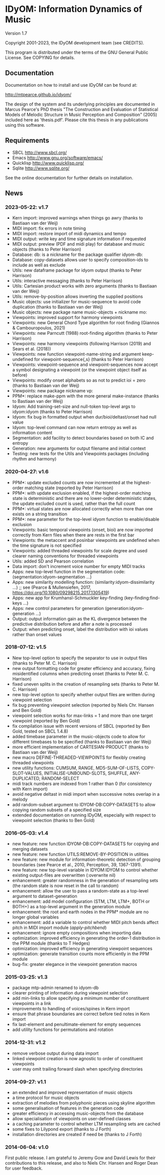 # IDyOM: Information Dynamics of Music

Version 1.7

Copyright 2001-2023, the IDyOM development team (see CREDITS).

This program is distributed under the terms of the GNU General Public
License.  See COPYING for details. 

## Documentation

Documentation on how to install and use IDyOM can be found at:

http://mtpearce.github.io/idyom/

The design of the system and its underlying principles are documented
in Marcus Pearce's PhD thesis "The Construction and Evaluation of
Statistical Models of Melodic Structure in Music Perception and
Composition" (2005) included here as 'thesis.pdf'. Please cite this 
thesis in any publications using this software.

## Requirements

* SBCL       http://www.sbcl.org/
* Emacs      http://www.gnu.org/software/emacs/
* Quicklisp  http://www.quicklisp.org/
* Sqlite     http://www.sqlite.org/

See the online documentation for further details on installation.

## News

### 2023-05-22: v1.7
* Kern import: improved warnings when things go awry (thanks to Bastiaan van der Weij)
* MIDI import: fix errors in note timing
* MIDI import: restore import of midi dynamics and tempo
* MIDI output: write key and time signature information if requested
* MIDI output: preview (PDF and midi play) for database and music objects (thanks to Peter Harrison)
* Database: db: is a nickname for the package qualifier idyom-db:
* Database: copy-datasets allows user to specify composition-ids to include as well as exclude 
* Utils: new dataframe package for idyom output (thanks to Peter Harrison)
* Utils: interactive messaging (thanks to Peter Harrison) 
* Utils: Cartesian product works with zero arguments (thanks to Bastiaan van der Weij)
* Utils: remove-by-position allows inverting the supplied positions
* Music objects: use initializer for music-sequence to avoid code duplication (thanks to Bastiaan van der Weij)
* Music objects: new package name music-objects + nickname mo: 
* Viewpoints: improved support for harmony viewpoints
* Viewpoints: new General Chord Type algorithm for root finding (Giannos & Cambouropoulos, 2021)
* Viewpoints: new Parncutt (1988) root-finding algorithm (thanks to Peter Harrison)
* Viewpoints: new harmony viewpoints (following Harrison (2019) and Sears et al. (2018))
* Viewpoints: new function viewpoint-name-string and argument keep-undefined for viewpoint-sequence{,s} (thanks to Peter Harrison)
* Viewpoints: viewpoint-sequence and viewpoint-sequences now accept a symbol designating a viewpoint (or the viewpoint object itself as before)
* Viewpoints: modify onset alphabets so as not to predict ioi = zero (thanks to Bastiaan van der Weij)
* Viewpoints: new package nickname vp: 
* PPM*: replace make-ppm with the more general make-instance (thanks to Bastiaan van der Weij)
* Idyom: Add training-set-size and null-token top-level args to idyom:idyom (thanks to Peter Harrison)
* Idyom: fix bug in formatted output when dur/bioi/deltast/onset had null value
* Idyom: top-level command can now return entropy as well as information content
* Segmentation: add facility to detect boundaries based on both IC and entropy
* Generation: new arguments for output filename and initial context
* Testing: new tests for the Utils and Viewpoints packages (including rhythm and harmony)

### 2020-04-27: v1.6

* PPM*: update excluded counts are now incremented at the highest-order matching state (reported by Peter Harrison)
* PPM*: with update exclusion enabled, if the highest-order matching state is deterministic and there are no lower-order deterministic states, the update excluded count is used, rather than the full count
* PPM*: virtual states are now allocated correctly when more than one exists on a string transition
* PPM*: new parameter for the top-level idyom function to enable/disable exclusion 
* Viewpoints: basic temporal viewpoints (onset, bioi) are now imported correctly from Kern files when there are rests in the first bar
* Viewpionts: the metaccent and posinbar viewpoints are undefined when the time signature is not specified
* Viewpoints: added threaded viewpoints for scale degree and used clearer naming conventions for threaded viewpoints
* Utils: added SD and Pearson correlation
* Data import: don't increment voice number for empty MIDI tracks
* Apps: new top-level function in the segmentation code: (segmentation:idyom-segmentation ...)
* Apps: new similarity modelling function: (similarity:idyom-dissimilarity ...) ;; see (Pearce & Mullensiefen, 2017, https://doi.org/10.1080/09298215.2017.1305419)
* Apps: new app for Krumhansl-Schmuckler key-finding (key-finding:find-keys ...)
* Apps: new control parameters for generation (generation:idyom-generation ...)
* Output: output information gain as the KL divergence between the predictive distribution before and after a note is processed
* Output: when predicting onset, label the distribution with ioi values rather than onset values

### 2018-07-12: v1.5

* New top-level option to specify the separator to use in output files (thanks to Peter M. C. Harrison)
* new output formatting code for greater efficiency and accuracy, fixing misidentified columns when predicting onset (thanks to Peter M. C. Harrison)
* fixed uneven splits in the creation of resampling sets (thanks to Peter M. C. Harrison)
* new top-level option to specify whether output files are written during viewpoint selection
* fix bug preventing viewpoint selection (reported by Niels Chr. Hansen and Ben Gold)
* viewpoint selection works for max-links = 1 and more than one target viewpoint (reported by Ben Gold)
* fix compilation issue with recent versions of SBCL (reported by Ben Gold, tested on SBCL 1.4.8)
* added timebase parameter in the music-objects code to allow for different timebases to be specified (thanks to Bastiaan van der Weij)
* more efficient implementation of CARTESIAN-PRODUCT (thanks to Bastiaan van der Weij) 
* new macro DEFINE-THREADED-VIEWPOINTS for flexibly creating threaded viewpoints
* new utility functions: CUMSUM, RANGE, MD5-SUM-OF-LISTS, COPY-SLOT-VALUES, INITIALISE-UNBOUND-SLOTS, SHUFFLE, ANY-DUPLICATED, RANDOM-SELECT
* midi track numbers are indexed from 1 rather than 0 (for consistency with Kern import)
* avoid negative deltast in midi import when successive notes overlap in a melody
* add random-subset argument to IDYOM-DB:COPY-DATASETS to allow copying random subsets of a specified size
* extended documentation on running IDyOM, especially with respect to viewpoint selection (thanks to Ben Gold)

### 2016-05-03: v1.4 

* new feature: new function IDYOM-DB:COPY-DATASETS for copying and merging datasets
* new feature: new function UTILS:REMOVE-BY-POSITION in utilities
* new feature: new module for information-theoretic detection of grouping boundaries (see Pearce et al., 2010, Perception, 39, 1367-1391).
* new feature: new top-level variable in IDYOM:IDYOM to control whether existing output-files are overwritten (:overwrite nil)
* enhancement: greater randomness in the generation of resampling sets (the random state is now reset in the call to random)
* enhancement: allow the user to pass a random-state as a top-level argument to dataset-generation
* enhancement: add model configuration (STM, LTM, LTM+, BOTH or BOTH+) as a top-level argument in the generation module
* enhancement: the root and earth nodes in the PPM* module are no longer global variables
* enhancement: add a variable to control whether MIDI pitch bends affect pitch in MIDI import module (*apply-pitchbend*)
* enhancement: ignore empty compositions when importing data
* optimization: improved efficiency in generating the order-1 distribution in the PPM module (thanks to T Hedges)
* optimization: improved efficiency in generating viewpoint sequences
* optimization: generate transition counts more efficiently in the PPM module
* bug-fix: greater elegance in the viewpoint generation macros

### 2015-03-25: v1.3

* package mtp-admin renamed to idyom-db
* clearer printing of information during viewpoint selection
* add min-links to allow specifying a minimum number of constituent viewpoints in a link
* improvements to handling of voices/spines in Kern import
* ensure that phrase boundaries are correct before tied notes in Kern import
* fix last-element and penultimate-element for empty sequences
* add utility functions for permutations and rotation

### 2014-12-31: v1.2

* remove verbose output during data import
* linked viewpoint creation is now agnostic to order of constituent viewpoints
* user may omit trailing forward slash when specifying directories

### 2014-09-27: v1.1

* an extended and improved representation of music objects
* a time protocol for music objects
* extraction of melodies from polyphonic pieces using skyline algorithm
* some generalisation of features in the generation code
* greater efficiency in accessing music-objects from the database
* allow specialisation of viewpoints on user-defined classes
* a caching parameter to control whether LTM resampling sets are cached
* some fixes to Lilypond export (thanks to J Forth)
* installation directories are created if need be (thanks to J Forth)

### 2014-06-04: v1.0

First public release. I am grateful to Jeremy Gow and David Lewis for
their contributions to this release, and also to Niels Chr. Hansen and
Roger Dean for user feedback.
